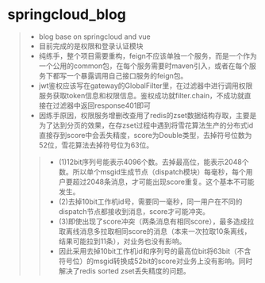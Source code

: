 # springcloud_blog
> * blog base on springcloud and vue
> * 目前完成的是权限和登录认证模块
> * 纯练手，整个项目需要重构，feign不应该单独一个服务，而是一个作为一个公用的common包，在每个服务需要时maven引入，或者在每个服务下都写一个暴露调用自己接口服务的feign包。
> * jwt鉴权应该写在gateway的GlobalFilter里，在过滤器中进行调用权限服务获取token信息和权限信息。鉴权成功就filter.chain，不成功就直接在过滤器中返回response401即可
> * 因练手原因，权限服务增删改查用了redis的zset数据结构存取，主要是为了达到分页的效果，在存zset过程中遇到将雪花算法生产的分布式id直接存到score中会丢失精度，score为Double类型，去掉符号位数为52位，雪花算法去掉符号位为63位。
> >* (1)12bit序列号能表示4096个数。去掉最高位，能表示2048个数。所以单个msgid生成节点（dispatch模块）每毫秒，每个用户要超过2048条消息，才可能出现score重复。这个基本不可能发生。
> > * (2)去掉10bit工作机id号，需要同一毫秒，同一用户在不同的dispatch节点都接收到消息，score才可能冲突。
> >* (3)即使出现了score冲突（两条消息有相同score），最多造成拉取离线消息多拉取相同score的消息（本来一次拉取10条离线，结果可能拉到11条），对业务也没有影响。
> >* 因此采用去掉10bit工作机id和序列号的最高位bit将63bit（不含符号位）的msgid转换成52bit的score对业务上没有影响。同时解决了redis sorted zset丢失精度的问题。

